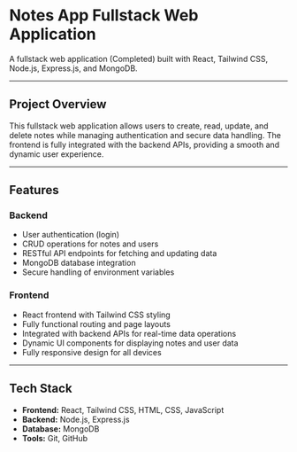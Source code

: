 # Notes App Fullstack Web Application

A fullstack web application (Completed) built with React, Tailwind CSS, Node.js, Express.js, and MongoDB.

---

## Project Overview
This fullstack web application allows users to create, read, update, and delete notes while managing authentication and secure data handling. The frontend is fully integrated with the backend APIs, providing a smooth and dynamic user experience.

---

## Features

### Backend 
- User authentication (login)  
- CRUD operations for notes and users  
- RESTful API endpoints for fetching and updating data  
- MongoDB database integration  
- Secure handling of environment variables  

### Frontend 
- React frontend with Tailwind CSS styling  
- Fully functional routing and page layouts  
- Integrated with backend APIs for real-time data operations  
- Dynamic UI components for displaying notes and user data  
- Fully responsive design for all devices  

---

## Tech Stack
- **Frontend:** React, Tailwind CSS, HTML, CSS, JavaScript  
- **Backend:** Node.js, Express.js  
- **Database:** MongoDB  
- **Tools:** Git, GitHub  
